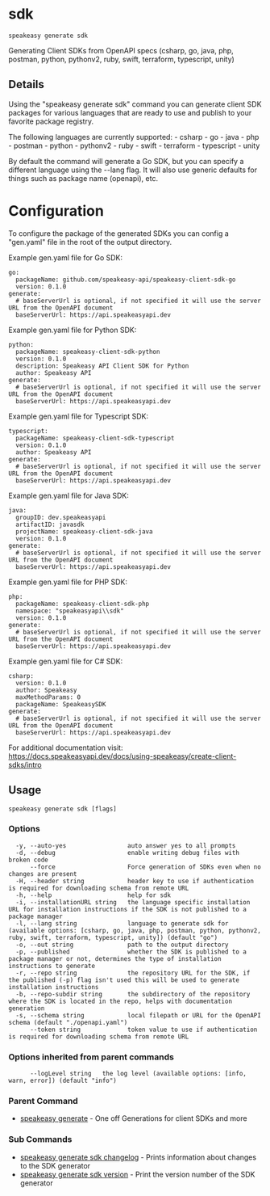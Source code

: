 # sdk  
`speakeasy generate sdk`  


Generating Client SDKs from OpenAPI specs (csharp, go, java, php, postman, python, pythonv2, ruby, swift, terraform, typescript, unity)  

## Details

Using the "speakeasy generate sdk" command you can generate client SDK packages for various languages
that are ready to use and publish to your favorite package registry.

The following languages are currently supported:
	- csharp
	- go
	- java
	- php
	- postman
	- python
	- pythonv2
	- ruby
	- swift
	- terraform
	- typescript
	- unity

By default the command will generate a Go SDK, but you can specify a different language using the --lang flag.
It will also use generic defaults for things such as package name (openapi), etc.

# Configuration

To configure the package of the generated SDKs you can config a "gen.yaml" file in the root of the output directory.

Example gen.yaml file for Go SDK:

```
go:
  packageName: github.com/speakeasy-api/speakeasy-client-sdk-go
  version: 0.1.0
generate:
  # baseServerUrl is optional, if not specified it will use the server URL from the OpenAPI document 
  baseServerUrl: https://api.speakeasyapi.dev 
```

Example gen.yaml file for Python SDK:

```
python:
  packageName: speakeasy-client-sdk-python
  version: 0.1.0
  description: Speakeasy API Client SDK for Python
  author: Speakeasy API
generate:
  # baseServerUrl is optional, if not specified it will use the server URL from the OpenAPI document 
  baseServerUrl: https://api.speakeasyapi.dev 
```

Example gen.yaml file for Typescript SDK:

```
typescript:
  packageName: speakeasy-client-sdk-typescript
  version: 0.1.0
  author: Speakeasy API
generate:
  # baseServerUrl is optional, if not specified it will use the server URL from the OpenAPI document 
  baseServerUrl: https://api.speakeasyapi.dev 
```

Example gen.yaml file for Java SDK:

```
java:
  groupID: dev.speakeasyapi
  artifactID: javasdk
  projectName: speakeasy-client-sdk-java
  version: 0.1.0
generate:
  # baseServerUrl is optional, if not specified it will use the server URL from the OpenAPI document 
  baseServerUrl: https://api.speakeasyapi.dev 
```

Example gen.yaml file for PHP SDK:

```
php:
  packageName: speakeasy-client-sdk-php
  namespace: "speakeasyapi\\sdk"
  version: 0.1.0
generate:
  # baseServerUrl is optional, if not specified it will use the server URL from the OpenAPI document 
  baseServerUrl: https://api.speakeasyapi.dev 
```

Example gen.yaml file for C# SDK:

```
csharp:
  version: 0.1.0
  author: Speakeasy
  maxMethodParams: 0
  packageName: SpeakeasySDK
generate:
  # baseServerUrl is optional, if not specified it will use the server URL from the OpenAPI document
  baseServerUrl: https://api.speakeasyapi.dev 
```

For additional documentation visit: https://docs.speakeasyapi.dev/docs/using-speakeasy/create-client-sdks/intro


## Usage

```
speakeasy generate sdk [flags]
```

### Options

```
  -y, --auto-yes                 auto answer yes to all prompts
  -d, --debug                    enable writing debug files with broken code
      --force                    Force generation of SDKs even when no changes are present
  -H, --header string            header key to use if authentication is required for downloading schema from remote URL
  -h, --help                     help for sdk
  -i, --installationURL string   the language specific installation URL for installation instructions if the SDK is not published to a package manager
  -l, --lang string              language to generate sdk for (available options: [csharp, go, java, php, postman, python, pythonv2, ruby, swift, terraform, typescript, unity]) (default "go")
  -o, --out string               path to the output directory
  -p, --published                whether the SDK is published to a package manager or not, determines the type of installation instructions to generate
  -r, --repo string              the repository URL for the SDK, if the published (-p) flag isn't used this will be used to generate installation instructions
  -b, --repo-subdir string       the subdirectory of the repository where the SDK is located in the repo, helps with documentation generation
  -s, --schema string            local filepath or URL for the OpenAPI schema (default "./openapi.yaml")
      --token string             token value to use if authentication is required for downloading schema from remote URL
```

### Options inherited from parent commands

```
      --logLevel string   the log level (available options: [info, warn, error]) (default "info")
```

### Parent Command

* [speakeasy generate](../README.md)	 - One off Generations for client SDKs and more
### Sub Commands

* [speakeasy generate sdk changelog](changelog.md)	 - Prints information about changes to the SDK generator
* [speakeasy generate sdk version](version.md)	 - Print the version number of the SDK generator
